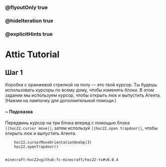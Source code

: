 ### @flyoutOnly true
### @hideIteration true
### @explicitHints true


# Attic Tutorial

## Шаг 1  
Коробка с оранжевой стрелкой на полу — это твой курсор. Ты будешь использовать курсоры по всему дому, чтобы изменять блоки. В этом задании мы используем курсор, чтобы открыть люк и выпустить Агента. (Нажми на лампочку для дополнительной помощи.)  

#### ~ Подсказка  
Передвинь курсор на три блока вперед с помощью блока ``||hoc22.cursor move||``, затем используй ``||hoc22.open trapdoor||``, чтобы открыть люк и выпустить Агента.  


```ghost
    hoc22.cursorMoveOrientationOneUp(3)
    hoc22.openTrapdoor()
```
```template

```
```package
minecraft-hoc22=github:fc-minecraft/hoc22-ts#v0.0.4
```